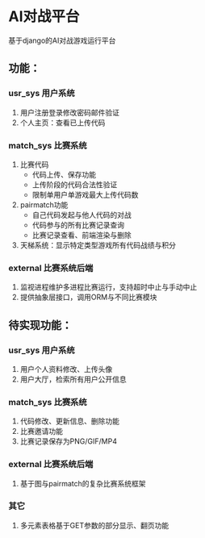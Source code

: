 # AI对战平台
基于django的AI对战游戏运行平台

## 功能：

### usr_sys 用户系统
1. 用户注册登录修改密码邮件验证
1. 个人主页：查看已上传代码

### match_sys 比赛系统
1. 比赛代码
    * 代码上传、保存功能
    * 上传阶段的代码合法性验证
    * 限制单用户单游戏最大上传代码数
1. pairmatch功能
    * 自己代码发起与他人代码的对战
    * 代码参与的所有比赛记录查询
    * 比赛记录查看、前端渲染与删除
1. 天梯系统：显示特定类型游戏所有代码战绩与积分

### external 比赛系统后端
1. 监视进程维护多进程比赛运行，支持超时中止与手动中止
1. 提供抽象层接口，调用ORM与不同比赛模块

## 待实现功能：

### usr_sys 用户系统
1. 用户个人资料修改、上传头像
1. 用户大厅，检索所有用户公开信息

### match_sys 比赛系统
1. 代码修改、更新信息、删除功能
1. 比赛邀请功能
1. 比赛记录保存为PNG/GIF/MP4

### external 比赛系统后端
1. 基于图与pairmatch的复杂比赛系统框架

### 其它
1. 多元素表格基于GET参数的部分显示、翻页功能
